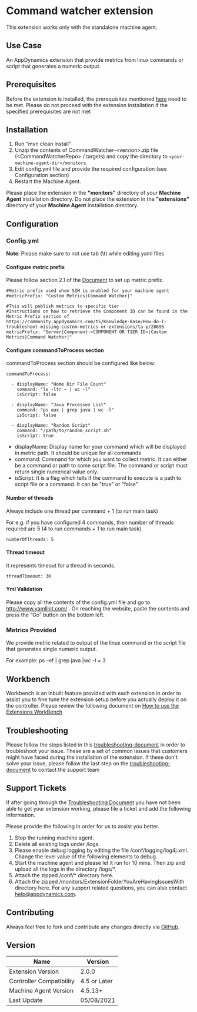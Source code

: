 # Command watcher extension

This extension works only with the standalone machine agent.

## Use Case
An AppDynamics extension that provide metrics from linux commands or script that generates a numeric output.

## Prerequisites

Before the extension is installed, the prerequisites mentioned [here](https://community.appdynamics.com/t5/Knowledge-Base/Extensions-Prerequisites-Guide/ta-p/35213) need to be met. Please do not proceed with the extension installation if the specified prerequisites are not met

## Installation
1. Run "mvn clean install"
1. Unzip the contents of CommandWatcher-\<version\>.zip file (&lt;CommandWatcherRepo&gt; / targets) and copy the directory to `<your-machine-agent-dir>/monitors`.
2. Edit config.yml file and provide the required configuration (see Configuration section)
3. Restart the Machine Agent.

Please place the extension in the **"monitors"** directory of your **Machine Agent** installation directory. Do not place the extension in the **"extensions"** directory of your **Machine Agent** installation directory.

## Configuration

### Config.yml
**Note**: Please make sure to not use tab (\t) while editing yaml files

#### Configure metric prefix
Please follow section 2.1 of the [Document](https://community.appdynamics.com/t5/Knowledge-Base/How-do-I-troubleshoot-missing-custom-metrics-or-extensions/ta-p/28695) to set up metric prefix.
```
#Metric prefix used when SIM is enabled for your machine agent
#metricPrefix: "Custom Metrics|Command Watcher|"

#This will publish metrics to specific tier
#Instructions on how to retrieve the Component ID can be found in the Metric Prefix section of https://community.appdynamics.com/t5/Knowledge-Base/How-do-I-troubleshoot-missing-custom-metrics-or-extensions/ta-p/28695
metricPrefix: "Server|Component:<COMPONENT OR TIER ID>|Custom Metrics|Command Watcher|"
```

#### Configure commandToProcess section
commandToProcess section should be configured like below:
```
commandToProcess:

  - displayName: "Home Dir File Count"
    command: "ls -ltr ~ | wc -l"
    isScript: false

  - displayName: "Java Processes List"
    command: "ps aux | grep java | wc -l"
    isScript: false

  - displayName: "Random Script"
    command: "/path/to/random_script.sh"
    isScript: true
```
- displayName: Display name for your command which will be displayed in metric path. It should be unique for all commands
- command: Command for which you want to collect metric. It can either be a command or path to some script file. The command or script must return single numerical value only.
- isScript: It is a flag which tells if the command to execute is a path to script file or a command. It can be "true" or "false"

#### Number of threads
Always include one thread per command + 1 (to run main task)

For e.g. if you have configured 4 commands, then number of threads required are 5 (4 to run commands + 1 to run main task).
```
numberOfThreads: 5
```

#### Thread timeout
It represents timeout for a thread in seconds.
```
threadTimeout: 30
```

#### Yml Validation
Please copy all the contents of the config.yml file and go to http://www.yamllint.com/ . On reaching the website, paste the contents and press the “Go” button on the bottom left.

### Metrics Provided
We provide metric related to output of the linux command or the script file that generates single numeric output.

For example: ps –ef | grep java |wc –l = 3

## Workbench
Workbench is an inbuilt feature provided with each extension in order to assist you to fine tune the extension setup before you actually deploy it on the controller. Please review the following document on [How to use the Extensions WorkBench](https://community.appdynamics.com/t5/Knowledge-Base/How-to-use-the-Extensions-WorkBench/ta-p/30130)

## Troubleshooting
Please follow the steps listed in this [troubleshooting-document](https://community.appdynamics.com/t5/Knowledge-Base/How-to-troubleshoot-missing-custom-metrics-or-extensions-metrics/ta-p/28695) in order to troubleshoot your issue. These are a set of common issues that customers might have faced during the installation of the extension. If these don't solve your issue, please follow the last step on the [troubleshooting-document](https://community.appdynamics.com/t5/Knowledge-Base/How-to-troubleshoot-missing-custom-metrics-or-extensions-metrics/ta-p/28695) to contact the support team

## Support Tickets

If after going through the [Troubleshooting Document](https://community.appdynamics.com/t5/Knowledge-Base/How-to-troubleshoot-missing-custom-metrics-or-extensions-metrics/ta-p/28695) you have not been able to get your extension working, please file a ticket and add the following information.

Please provide the following in order for us to assist you better.

1. Stop the running machine agent.
2. Delete all existing logs under <MachineAgent>/logs.
3. Please enable debug logging by editing the file <MachineAgent>/conf/logging/log4j.xml. Change the level value of the following <logger> elements to debug.
   <logger name="com.singularity">
   <logger name="com.appdynamics">
4. Start the machine agent and please let it run for 10 mins. Then zip and upload all the logs in the directory <MachineAgent>/logs/*.
5. Attach the zipped <MachineAgent>/conf/* directory here.
6. Attach the zipped <MachineAgent>/monitors/ExtensionFolderYouAreHavingIssuesWith directory here.
   For any support related questions, you can also contact help@appdynamics.com.

## Contributing

Always feel free to fork and contribute any changes directly via [GitHub](https://github.com/Appdynamics/Command-Watcher-Extension).

## Version

|          Name            |  Version   |
|--------------------------|------------|
|Extension Version         |2.0.0       |
|Controller Compatibility  |4.5 or Later|
|Machine Agent Version     |4.5.13+     |
|Last Update               |05/08/2021  |

